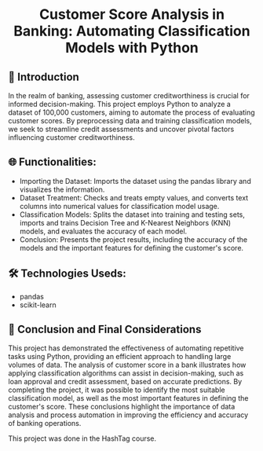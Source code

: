 <h1 align="center"> Customer Score Analysis in Banking: Automating Classification Models with Python</h1>

## 🚀 Introduction
In the realm of banking, assessing customer creditworthiness is crucial for informed decision-making. This project employs Python to analyze a dataset of 100,000 customers, aiming to automate the process of evaluating customer scores. By preprocessing data and training classification models, we seek to streamline credit assessments and uncover pivotal factors influencing customer creditworthiness.

## 🌐 Functionalities:
- Importing the Dataset: Imports the dataset using the pandas library and visualizes the information.
- Dataset Treatment: Checks and treats empty values, and converts text columns into numerical values for classification model usage.
- Classification Models: Splits the dataset into training and testing sets, imports and trains Decision Tree and K-Nearest Neighbors (KNN) models, and evaluates the accuracy of each model.
- Conclusion: Presents the project results, including the accuracy of the models and the important features for defining the customer's score.

## 🛠️ Technologies Useds:
- pandas
- scikit-learn

## 🌱 Conclusion and Final Considerations
This project has demonstrated the effectiveness of automating repetitive tasks using Python, providing an efficient approach to handling large volumes of data. The analysis of customer score in a bank illustrates how applying classification algorithms can assist in decision-making, such as loan approval and credit assessment, based on accurate predictions. By completing the project, it was possible to identify the most suitable classification model, as well as the most important features in defining the customer's score. These conclusions highlight the importance of data analysis and process automation in improving the efficiency and accuracy of banking operations.

This project was done in the HashTag course.

